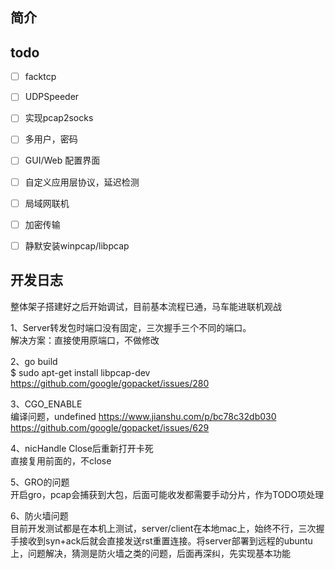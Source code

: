 ## 简介

## todo

- [ ] facktcp
- [ ] UDPSpeeder
- [ ] 实现pcap2socks
- [ ] 多用户，密码
- [ ] GUI/Web 配置界面
- [ ] 自定义应用层协议，延迟检测
- [ ] 局域网联机
- [ ] 加密传输
- [ ] 静默安装winpcap/libpcap


## 开发日志

整体架子搭建好之后开始调试，目前基本流程已通，马车能进联机观战

1、Server转发包时端口没有固定，三次握手三个不同的端口。  
解决方案：直接使用原端口，不做修改

2、go build  
$ sudo apt-get install libpcap-dev
https://github.com/google/gopacket/issues/280

3、CGO_ENABLE  
编译问题，undefined
https://www.jianshu.com/p/bc78c32db030
https://github.com/google/gopacket/issues/629

4、nicHandle Close后重新打开卡死  
直接复用前面的，不close

5、GRO的问题  
开启gro，pcap会捕获到大包，后面可能收发都需要手动分片，作为TODO项处理

6、防火墙问题  
目前开发测试都是在本机上测试，server/client在本地mac上，始终不行，三次握手接收到syn+ack后就会直接发送rst重置连接。将server部署到远程的ubuntu上，问题解决，猜测是防火墙之类的问题，后面再深纠，先实现基本功能